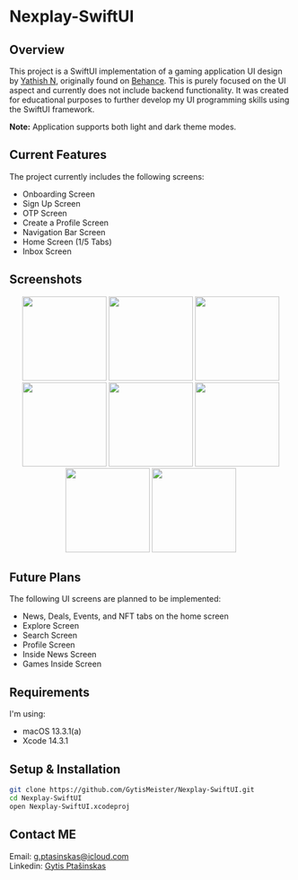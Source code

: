 # Nexplay-SwiftUI

## Overview

This project is a SwiftUI implementation of a gaming application UI design by [Yathish N](https://www.behance.net/yathishn), originally found on [Behance](https://www.behance.net/gallery/172972853/iOS-Social-Game-App-Nexplay?tracking_source=search_projects|gaming+iOS+app). This is purely focused on the UI aspect and currently does not include backend functionality. It was created for educational purposes to further develop my UI programming skills using the SwiftUI framework.

**Note:** Application supports both light and dark theme modes.

## Current Features

The project currently includes the following screens:

- Onboarding Screen
- Sign Up Screen
- OTP Screen
- Create a Profile Screen
- Navigation Bar Screen
- Home Screen (1/5 Tabs)
- Inbox Screen

## Screenshots

<p align="center">
  <img src="https://github.com/GytisMeister/Nexplay-SwiftUI/blob/main/Home_light.PNG" width="150">
  <img src="https://github.com/GytisMeister/Nexplay-SwiftUI/blob/main/Home_dark.PNG" width="150">
  <img src="https://github.com/GytisMeister/Nexplay-SwiftUI/blob/main/Onboarding_light.PNG" width="150">
  <img src="https://github.com/GytisMeister/Nexplay-SwiftUI/blob/main/Onboarding_dark.PNG" width="150">
  <img src="https://github.com/GytisMeister/Nexplay-SwiftUI/blob/main/Otp_light.PNG" width="150">
  <img src="https://github.com/GytisMeister/Nexplay-SwiftUI/blob/main/otp_dark.PNG" width="150">
  <img src="https://github.com/GytisMeister/Nexplay-SwiftUI/blob/main/SignUp_light.PNG" width="150">
  <img src="https://github.com/GytisMeister/Nexplay-SwiftUI/blob/main/SignUp_dark.PNG" width="150">
</p>

## Future Plans

The following UI screens are planned to be implemented:

- News, Deals, Events, and NFT tabs on the home screen
- Explore Screen
- Search Screen
- Profile Screen
- Inside News Screen
- Games Inside Screen

## Requirements

I'm using:

- macOS 13.3.1(a)
- Xcode 14.3.1

## Setup & Installation

```bash
git clone https://github.com/GytisMeister/Nexplay-SwiftUI.git
cd Nexplay-SwiftUI
open Nexplay-SwiftUI.xcodeproj
```

## Contact ME

Email: [g.ptasinskas@icloud.com](mailto:g.ptasinskas@icloud.com) <br>
Linkedin: [Gytis Ptašinskas](https://www.linkedin.com/in/gytisptasinskas/)

